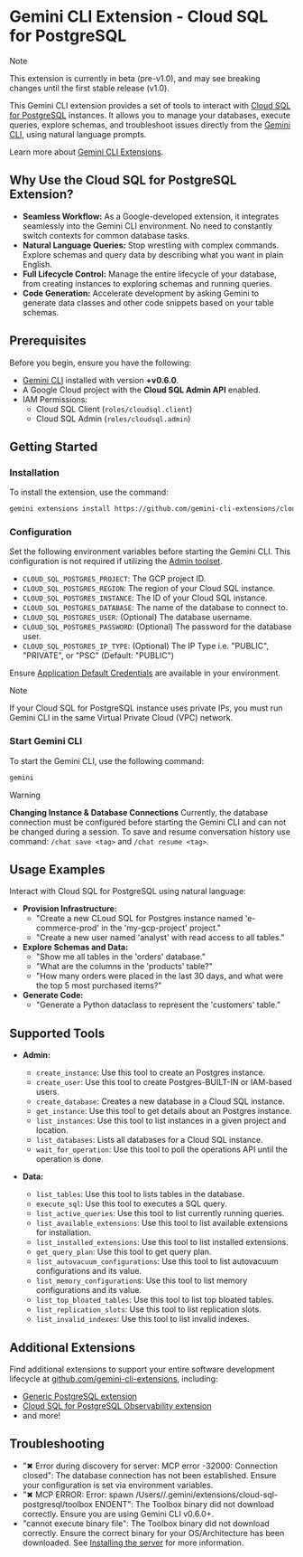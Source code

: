 # Gemini CLI Extension - Cloud SQL for PostgreSQL

> [!NOTE]
> This extension is currently in beta (pre-v1.0), and may see breaking changes until the first stable release (v1.0).

This Gemini CLI extension provides a set of tools to interact with [Cloud SQL for PostgreSQL](https://cloud.google.com/sql/docs/postgres) instances. It allows you to manage your databases, execute queries, explore schemas, and troubleshoot issues directly from the [Gemini CLI](https://google-gemini.github.io/gemini-cli/), using natural language prompts.

Learn more about [Gemini CLI Extensions](https://github.com/google-gemini/gemini-cli/blob/main/docs/extensions/index.md).

## Why Use the Cloud SQL for PostgreSQL Extension?

* **Seamless Workflow:** As a Google-developed extension, it integrates seamlessly into the Gemini CLI environment. No need to constantly switch contexts for common database tasks.
* **Natural Language Queries:** Stop wrestling with complex commands. Explore schemas and query data by describing what you want in plain English.
* **Full Lifecycle Control:** Manage the entire lifecycle of your database, from creating instances to exploring schemas and running queries.
* **Code Generation:** Accelerate development by asking Gemini to generate data classes and other code snippets based on your table schemas.

## Prerequisites

Before you begin, ensure you have the following:

* [Gemini CLI](https://github.com/google-gemini/gemini-cli) installed with version **+v0.6.0**.
* A Google Cloud project with the **Cloud SQL Admin API** enabled.
* IAM Permissions:
  * Cloud SQL Client (`roles/cloudsql.client`)
  * Cloud SQL Admin (`roles/cloudsql.admin`)

## Getting Started

### Installation

To install the extension, use the command:

```bash
gemini extensions install https://github.com/gemini-cli-extensions/cloud-sql-postgresql
```

### Configuration

Set the following environment variables before starting the Gemini CLI.
This configuration is not required if utilizing the [Admin toolset](#supported-tools).

* `CLOUD_SQL_POSTGRES_PROJECT`: The GCP project ID.
* `CLOUD_SQL_POSTGRES_REGION`: The region of your Cloud SQL instance.
* `CLOUD_SQL_POSTGRES_INSTANCE`: The ID of your Cloud SQL instance.
* `CLOUD_SQL_POSTGRES_DATABASE`: The name of the database to connect to.
* `CLOUD_SQL_POSTGRES_USER`: (Optional) The database username.
* `CLOUD_SQL_POSTGRES_PASSWORD`: (Optional) The password for the database user.
* `CLOUD_SQL_POSTGRES_IP_TYPE`: (Optional) The IP Type i.e. "PUBLIC", "PRIVATE", or "PSC" (Default: "PUBLIC")

Ensure [Application Default Credentials](https://cloud.google.com/docs/authentication/gcloud) are available in your environment.

> [!NOTE]
> If your Cloud SQL for PostgreSQL instance uses private IPs, you must run Gemini CLI in the same Virtual Private Cloud (VPC) network.

### Start Gemini CLI

To start the Gemini CLI, use the following command:

```bash
gemini
```

> [!WARNING]
> **Changing Instance & Database Connections**
> Currently, the database connection must be configured before starting the Gemini CLI and can not be changed during a session.
> To save and resume conversation history use command: `/chat save <tag>` and `/chat resume <tag>`.

## Usage Examples

Interact with Cloud SQL for PostgreSQL using natural language:

* **Provision Infrastructure:**
    * "Create a new CLoud SQL for Postgres instance named 'e-commerce-prod' in the 'my-gcp-project' project."
    * "Create a new user named 'analyst' with read access to all tables."
* **Explore Schemas and Data:**
  * "Show me all tables in the 'orders' database."
  * "What are the columns in the 'products' table?"
  * "How many orders were placed in the last 30 days, and what were the top 5 most purchased items?"
* **Generate Code:**
  * "Generate a Python dataclass to represent the 'customers' table."

## Supported Tools

*   **Admin:**
   	* `create_instance`: Use this tool to create an Postgres instance.
   	* `create_user`: Use this tool to create Postgres-BUILT-IN or IAM-based users.
    * `create_database`: Creates a new database in a Cloud SQL instance.
   	* `get_instance`: Use this tool to get details about an Postgres instance.
   	* `list_instances`: Use this tool to list instances in a given project and location.
    * `list_databases`: Lists all databases for a Cloud SQL instance.
    * `wait_for_operation`: Use this tool to poll the operations API until the operation is done.

*   **Data:**
    * `list_tables`: Use this tool to lists tables in the database.
    * `execute_sql`: Use this tool to executes a SQL query.
    * `list_active_queries`: Use this tool to list currently running queries.
    * `list_available_extensions`: Use this tool to list available extensions for installation.
    * `list_installed_extensions`: Use this tool to list installed extensions.
    * `get_query_plan`: Use this tool to get query plan.
    * `list_autovacuum_configurations`: Use this tool to list autovacuum configurations and its value.
    * `list_memory_configuration`s: Use this tool to list memory configurations and its value.
    * `list_top_bloated_tables`: Use this tool to list top bloated tables.
    * `list_replication_slots`: Use this tool to list replication slots.
    * `list_invalid_indexes`: Use this tool to list invalid indexes.

## Additional Extensions

Find additional extensions to support your entire software development lifecycle at [github.com/gemini-cli-extensions](https://github.com/gemini-cli-extensions), including:
* [Generic PostgreSQL extension](https://github.com/gemini-cli-extensions/postgres)
* [Cloud SQL for PostgreSQL Observability extension](https://github.com/gemini-cli-extensions/cloud-sql-postgresql-observability)
* and more!

## Troubleshooting

* "✖ Error during discovery for server: MCP error -32000: Connection closed": The database connection has not been established. Ensure your configuration is set via environment variables.
* "✖ MCP ERROR: Error: spawn /Users/<USER>/.gemini/extensions/cloud-sql-postgresql/toolbox ENOENT": The Toolbox binary did not download correctly. Ensure you are using Gemini CLI v0.6.0+.
* "cannot execute binary file": The Toolbox binary did not download correctly. Ensure the correct binary for your OS/Architecture has been downloaded. See [Installing the server](https://googleapis.github.io/genai-toolbox/getting-started/introduction/#installing-the-server) for more information.
